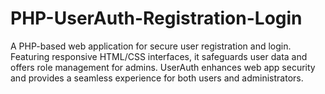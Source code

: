 # PHP-UserAuth-Registration-Login
A PHP-based web application for secure user registration and login. Featuring responsive HTML/CSS interfaces, it safeguards user data and offers role management for admins. UserAuth enhances web app security and provides a seamless experience for both users and administrators.
